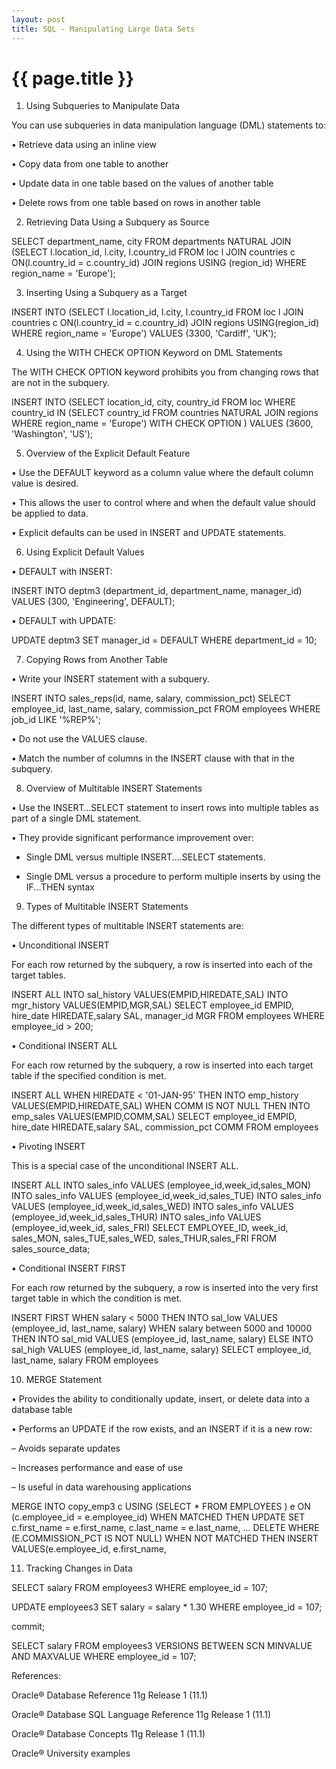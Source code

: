 ```yaml
---
layout: post
title: SQL - Manipulating Large Data Sets
---
```


{{ page.title }}
================


1) Using Subqueries to Manipulate Data

You can use subqueries in data manipulation language (DML) statements to:

• Retrieve data using an inline view

• Copy data from one table to another

• Update data in one table based on the values of another table

• Delete rows from one table based on rows in another table

2) Retrieving Data Using a Subquery as Source

SELECT department_name, city FROM departments NATURAL JOIN (SELECT l.location_id, l.city, l.country_id FROM loc l JOIN countries c ON(l.country_id = c.country_id) JOIN regions USING (region_id) WHERE region_name = 'Europe');

3) Inserting Using a Subquery as a Target

INSERT INTO (SELECT l.location_id, l.city, l.country_id FROM loc l JOIN countries c ON(l.country_id = c.country_id) JOIN regions USING(region_id) WHERE region_name = 'Europe') VALUES (3300, 'Cardiff', 'UK');

4) Using the WITH CHECK OPTION Keyword on DML Statements

The WITH CHECK OPTION keyword prohibits you from changing rows that are not in the subquery.

INSERT INTO (SELECT location_id, city, country_id FROM loc WHERE country_id IN (SELECT country_id FROM countries NATURAL JOIN regions WHERE region_name = 'Europe') WITH CHECK OPTION ) VALUES (3600, 'Washington', 'US');

5) Overview of the Explicit Default Feature

• Use the DEFAULT keyword as a column value where the default column value is desired.

• This allows the user to control where and when the default value should be applied to data.

• Explicit defaults can be used in INSERT and UPDATE statements.


6) Using Explicit Default Values

• DEFAULT with INSERT:

INSERT INTO deptm3 (department_id, department_name, manager_id) VALUES (300, 'Engineering', DEFAULT);

• DEFAULT with UPDATE:

UPDATE deptm3 SET manager_id = DEFAULT WHERE department_id = 10;

7) Copying Rows from Another Table

• Write your INSERT statement with a subquery.

INSERT INTO sales_reps(id, name, salary, commission_pct) SELECT employee_id, last_name, salary, commission_pct FROM employees WHERE job_id LIKE '%REP%';

• Do not use the VALUES clause.

• Match the number of columns in the INSERT clause with that in the subquery.

8) Overview of Multitable INSERT Statements

• Use the INSERT…SELECT statement to insert rows into multiple tables as part of a single DML statement.

• They provide significant performance improvement over:

 - Single DML versus multiple INSERT....SELECT statements.

 - Single DML versus a procedure to perform multiple inserts by using the IF...THEN syntax

9) Types of Multitable INSERT Statements

The different types of multitable INSERT statements are:

• Unconditional INSERT

For each row returned by the subquery, a row is inserted into each of the target tables.

INSERT ALL INTO sal_history VALUES(EMPID,HIREDATE,SAL) INTO mgr_history VALUES(EMPID,MGR,SAL) SELECT employee_id EMPID, hire_date HIREDATE,salary SAL, manager_id MGR FROM employees WHERE employee_id > 200;

• Conditional INSERT ALL

For each row returned by the subquery, a row is inserted into each target table if the specified condition is met.

INSERT ALL WHEN HIREDATE < '01-JAN-95' THEN INTO emp_history VALUES(EMPID,HIREDATE,SAL)  WHEN COMM IS NOT NULL THEN INTO emp_sales VALUES(EMPID,COMM,SAL) SELECT employee_id EMPID, hire_date HIREDATE,salary SAL, commission_pct COMM FROM employees

• Pivoting INSERT

This is a special case of the unconditional INSERT ALL.

INSERT ALL INTO sales_info VALUES (employee_id,week_id,sales_MON) INTO sales_info VALUES (employee_id,week_id,sales_TUE) INTO sales_info VALUES (employee_id,week_id,sales_WED) INTO sales_info VALUES (employee_id,week_id,sales_THUR) INTO sales_info VALUES (employee_id,week_id, sales_FRI) SELECT EMPLOYEE_ID, week_id, sales_MON, sales_TUE,sales_WED, sales_THUR,sales_FRI FROM sales_source_data;

• Conditional INSERT FIRST

For each row returned by the subquery, a row is inserted into the very first target table in which the condition is met.

INSERT FIRST WHEN salary < 5000 THEN INTO sal_low VALUES (employee_id, last_name, salary) WHEN salary between 5000 and 10000 THEN INTO sal_mid VALUES (employee_id, last_name, salary) ELSE INTO sal_high VALUES (employee_id, last_name, salary) SELECT employee_id, last_name, salary FROM employees

10) MERGE Statement

• Provides the ability to conditionally update, insert, or delete data into a database table

• Performs an UPDATE if the row exists, and an INSERT if it is a new row:

– Avoids separate updates

– Increases performance and ease of use

– Is useful in data warehousing applications

MERGE INTO copy_emp3 c USING (SELECT * FROM EMPLOYEES ) e ON (c.employee_id = e.employee_id) WHEN MATCHED THEN UPDATE SET c.first_name = e.first_name, c.last_name = e.last_name,
...
DELETE WHERE (E.COMMISSION_PCT IS NOT NULL) WHEN NOT MATCHED THEN INSERT VALUES(e.employee_id, e.first_name,

11) Tracking Changes in Data

SELECT salary FROM employees3 WHERE employee_id = 107;

UPDATE employees3 SET salary = salary * 1.30 WHERE employee_id = 107;

commit;

SELECT salary FROM employees3 VERSIONS BETWEEN SCN MINVALUE AND MAXVALUE WHERE employee_id = 107;

References:

Oracle® Database Reference 11g Release 1 (11.1)

Oracle® Database SQL Language Reference 11g Release 1 (11.1)

Oracle® Database Concepts 11g Release 1 (11.1)

Oracle® University examples
